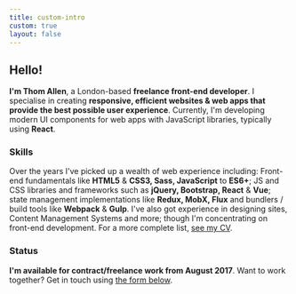 ```yaml
---
title: custom-intro
custom: true
layout: false
---
```

## Hello!
**I'm Thom Allen**, a London-based **freelance front-end developer**. I specialise in creating **responsive, efficient websites & web apps that provide the best possible user experience**. Currently, I'm developing modern UI components for web apps with JavaScript libraries, typically using **React**.

### Skills
Over the years I've picked up a wealth of web experience including: Front-end fundamentals like **HTML5** & **CSS3, Sass, JavaScript** to **ES6+**; JS and CSS libraries and frameworks such as **jQuery, Bootstrap, React** & **Vue**; state management implementations like **Redux, MobX, Flux** and bundlers / build tools like **Webpack** & **Gulp**. I've also got experience in designing sites, Content Management Systems and more; though I'm concentrating on front-end development. For a more complete list, <a href="/files/Thom_Allen_CV.pdf" title="Thom James Allen CV">see my CV</a>.

### Status
**I'm available for contract/freelance work from August 2017**.
Want to work together? Get in touch using <a href="#contact" title="Go to contact form">the form below</a>.